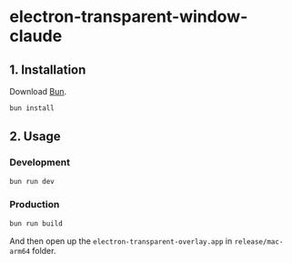 # electron-transparent-window-claude

## 1. Installation

Download [Bun](https://bun.sh).

```bash
bun install
```

## 2. Usage

### Development

```bash
bun run dev
```

### Production

```bash
bun run build
```

And then open up the `electron-transparent-overlay.app` in `release/mac-arm64`
folder.
